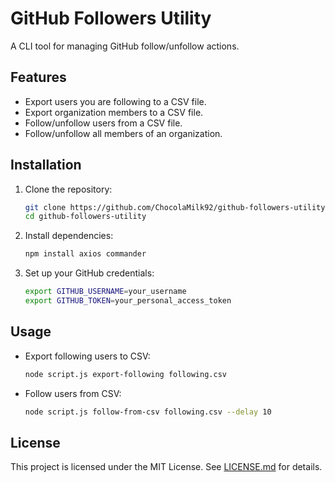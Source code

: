 # GitHub Followers Utility

A CLI tool for managing GitHub follow/unfollow actions.

## Features

- Export users you are following to a CSV file.
- Export organization members to a CSV file.
- Follow/unfollow users from a CSV file.
- Follow/unfollow all members of an organization.

## Installation

1. Clone the repository:

   ```bash
   git clone https://github.com/ChocolaMilk92/github-followers-utility.git
   cd github-followers-utility

2. Install dependencies:

   ```bash
   npm install axios commander
   ```

3. Set up your GitHub credentials:

   ```bash
   export GITHUB_USERNAME=your_username
   export GITHUB_TOKEN=your_personal_access_token
   ```

## Usage

- Export following users to CSV:

  ```bash
  node script.js export-following following.csv
  ```

- Follow users from CSV:

  ```bash
  node script.js follow-from-csv following.csv --delay 10
  ```

## License

This project is licensed under the MIT License. See [LICENSE.md](LICENSE.md) for details.
